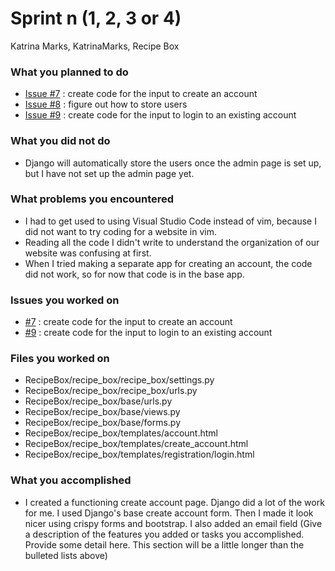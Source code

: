 # Sprint n (1, 2, 3 or 4)

Katrina Marks, KatrinaMarks, Recipe Box

### What you planned to do
* [Issue #7](https://github.com/utk-cs340-fall22/RecipeBox/issues/7) : create code for the input to create an account
* [Issue #8](https://github.com/utk-cs340-fall22/RecipeBox/issues/8) : figure out how to store users
* [Issue #9](https://github.com/utk-cs340-fall22/RecipeBox/issues/9) : create code for the input to login to an existing account

### What you did not do
* Django will automatically store the users once the admin page is set up, but I have not set up the admin page yet.

### What problems you encountered
* I had to get used to using Visual Studio Code instead of vim, because I did not want to try coding for a website in vim.
* Reading all the code I didn't write to understand the organization of our website was confusing at first.
* When I tried making a separate app for creating an account, the code did not work, so for now that code is in the base app.

### Issues you worked on
* [#7](https://github.com/utk-cs340-fall22/RecipeBox/issues/7) : create code for the input to create an account
* [#9](https://github.com/utk-cs340-fall22/RecipeBox/issues/9) : create code for the input to login to an existing account

### Files you worked on
* RecipeBox/recipe_box/recipe_box/settings.py
* RecipeBox/recipe_box/recipe_box/urls.py
* RecipeBox/recipe_box/base/urls.py
* RecipeBox/recipe_box/base/views.py
* RecipeBox/recipe_box/base/forms.py
* RecipeBox/recipe_box/templates/account.html
* RecipeBox/recipe_box/templates/create_account.html
* RecipeBox/recipe_box/templates/registration/login.html 

### What you accomplished
* I created a functioning create account page. Django did a lot of the work for me. I used Django's base create account form.
Then I made it look nicer using crispy forms and bootstrap. I also added an email field 
(Give a description of the features you added or tasks you accomplished. Provide some detail here. This section will be a little longer than the bulleted lists above) 

